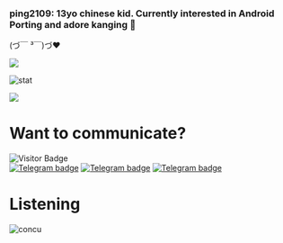 ### ping2109: 13yo chinese kid. Currently interested in Android Porting and adore kanging 🤤 </br> 
(づ￣ ³￣)づ❤

<p align="left" >  
  <a href="https://github.com/ping2109/github-readme-stats"> 
<img  src="https://github-readme-stats.vercel.app/api?username=ping2109&&show_icons=true&theme=react"/>
  </a>
  </p>

![stat](https://github-readme-streak-stats.herokuapp.com/?user=ping2109&theme=react)

<p align="left" >   
<img  src="https://github-readme-stats.vercel.app/api/top-langs/?username=neel0210&&show_icons=true&theme=react"/>
  </p>
 

# Want to communicate?
![Visitor Badge](https://visitor-badge.laobi.icu/badge?page_id=ping2109)<img align="left"/> <br>
[![Telegram badge](https://img.shields.io/badge/ping2109-30302f?style=flat&logo=telegram)](https://t.me/pingmado)
[![Telegram badge](https://img.shields.io/badge/alt-30302f?style=flat&logo=telegram)](https://telegram.me/MidoriyaIsTheLoveOfMyLife)
[![Telegram badge](https://img.shields.io/badge/GSI_channel-30302f?style=flat&logo=telegram)](https://telegram.me/ping2109GSIs)

# Listening
![concu](https://spotify-recently-played-readme.vercel.app/api?user=f61hnqrb2dhk2dw8unfg0btxj&count=3)
